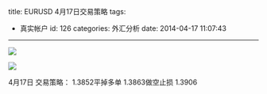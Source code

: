 title: EURUSD 4月17日交易策略
tags:
  - 真实帐户
id: 126
categories: 外汇分析
date: 2014-04-17 11:07:43
---

![](http://eurusd.qiniudn.com/12.png)

![](http://eurusd.qiniudn.com/2014-04-17-2.png)

4月17日 交易策略： 1.3852平掉多单 1.3863做空止损 1.3906
